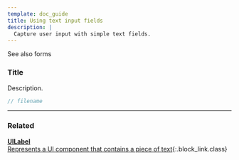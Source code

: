 ```yaml
---
template: doc_guide
title: Using text input fields
description: |
  Capture user input with simple text fields.
---
```


See also forms

<section>

### Title

Description.

</section>

```typescript
// filename
```

---

<footer>

### Related

[**UILabel**<br>Represents a UI component that contains a piece of text](/docs/ref/UILabel){:.block_link.class}

</footer>

